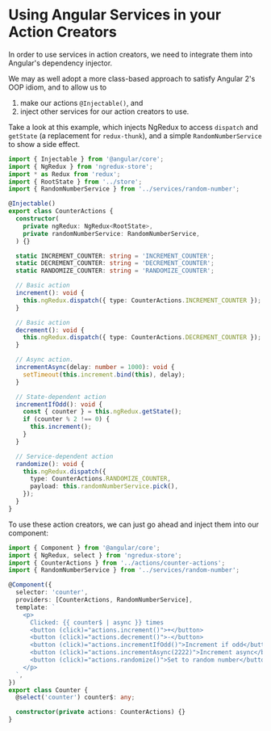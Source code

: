 # Using Angular Services in your Action Creators

In order to use services in action creators, we need to integrate
them into Angular's dependency injector.

We may as well adopt a more class-based approach to satisfy
Angular 2's OOP idiom, and to allow us to

1.  make our actions `@Injectable()`, and
2.  inject other services for our action creators to use.

Take a look at this example, which injects NgRedux to access
`dispatch` and `getState` (a replacement for `redux-thunk`),
and a simple `RandomNumberService` to show a side effect.

```typescript
import { Injectable } from '@angular/core';
import { NgRedux } from 'ngredux-store';
import * as Redux from 'redux';
import { RootState } from '../store';
import { RandomNumberService } from '../services/random-number';

@Injectable()
export class CounterActions {
  constructor(
    private ngRedux: NgRedux<RootState>,
    private randomNumberService: RandomNumberService,
  ) {}

  static INCREMENT_COUNTER: string = 'INCREMENT_COUNTER';
  static DECREMENT_COUNTER: string = 'DECREMENT_COUNTER';
  static RANDOMIZE_COUNTER: string = 'RANDOMIZE_COUNTER';

  // Basic action
  increment(): void {
    this.ngRedux.dispatch({ type: CounterActions.INCREMENT_COUNTER });
  }

  // Basic action
  decrement(): void {
    this.ngRedux.dispatch({ type: CounterActions.DECREMENT_COUNTER });
  }

  // Async action.
  incrementAsync(delay: number = 1000): void {
    setTimeout(this.increment.bind(this), delay);
  }

  // State-dependent action
  incrementIfOdd(): void {
    const { counter } = this.ngRedux.getState();
    if (counter % 2 !== 0) {
      this.increment();
    }
  }

  // Service-dependent action
  randomize(): void {
    this.ngRedux.dispatch({
      type: CounterActions.RANDOMIZE_COUNTER,
      payload: this.randomNumberService.pick(),
    });
  }
}
```

To use these action creators, we can just go ahead and inject
them into our component:

```typescript
import { Component } from '@angular/core';
import { NgRedux, select } from 'ngredux-store';
import { CounterActions } from '../actions/counter-actions';
import { RandomNumberService } from '../services/random-number';

@Component({
  selector: 'counter',
  providers: [CounterActions, RandomNumberService],
  template: `
    <p>
      Clicked: {{ counter$ | async }} times
      <button (click)="actions.increment()">+</button>
      <button (click)="actions.decrement()">-</button>
      <button (click)="actions.incrementIfOdd()">Increment if odd</button>
      <button (click)="actions.incrementAsync(2222)">Increment async</button>
      <button (click)="actions.randomize()">Set to random number</button>
    </p>
  `,
})
export class Counter {
  @select('counter') counter$: any;

  constructor(private actions: CounterActions) {}
}
```
